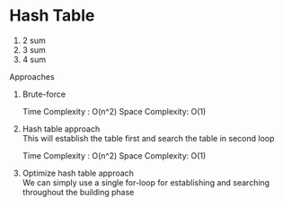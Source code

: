 # Hash Table

1. 2 sum
2. 3 sum
3. 4 sum

Approaches
1. Brute-force

   Time Complexity : O(n^2)
   Space Complexity: O(1)

1. Hash table approach  
    This will establish the table first and search the table in second loop

   Time Complexity : O(n^2)
   Space Complexity: O(1)

2. Optimize hash table approach  
   We can simply use a single for-loop for establishing and searching throughout the building phase
